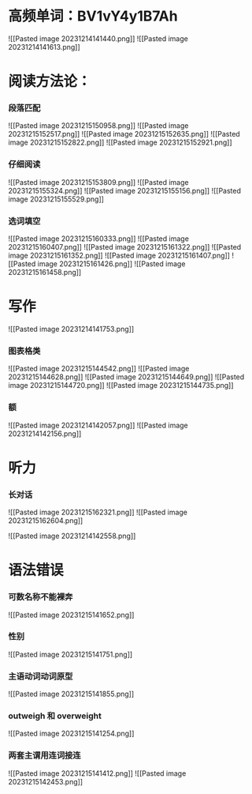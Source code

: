 # 高频单词：BV1vY4y1B7Ah
![[Pasted image 20231214141440.png]]
![[Pasted image 20231214141613.png]]
# 阅读方法论：
### 段落匹配
![[Pasted image 20231215150958.png]]
![[Pasted image 20231215152517.png]]
![[Pasted image 20231215152635.png]]
![[Pasted image 20231215152822.png]]
![[Pasted image 20231215152921.png]]
### 仔细阅读
![[Pasted image 20231215153809.png]]
![[Pasted image 20231215155324.png]]
![[Pasted image 20231215155156.png]]
![[Pasted image 20231215155529.png]]

### 选词填空
![[Pasted image 20231215160333.png]]
![[Pasted image 20231215160407.png]]
![[Pasted image 20231215161322.png]]
![[Pasted image 20231215161352.png]]
![[Pasted image 20231215161407.png]]
![[Pasted image 20231215161426.png]]
![[Pasted image 20231215161458.png]]

# 写作
![[Pasted image 20231214141753.png]]
### 图表格类
![[Pasted image 20231215144542.png]]
![[Pasted image 20231215144628.png]]
![[Pasted image 20231215144649.png]]
![[Pasted image 20231215144720.png]]
![[Pasted image 20231215144735.png]]
### 额
![[Pasted image 20231214142057.png]]
![[Pasted image 20231214142156.png]]
#  听力
### 长对话
![[Pasted image 20231215162321.png]]
![[Pasted image 20231215162604.png]]

![[Pasted image 20231214142558.png]]
# 语法错误
### 可数名称不能裸奔
![[Pasted image 20231215141652.png]]
### 性别
![[Pasted image 20231215141751.png]]
### 主语动词动词原型
![[Pasted image 20231215141855.png]]
### outweigh 和 overweight
![[Pasted image 20231215141254.png]]
###  两套主谓用连词接连
![[Pasted image 20231215141412.png]]
![[Pasted image 20231215142453.png]]